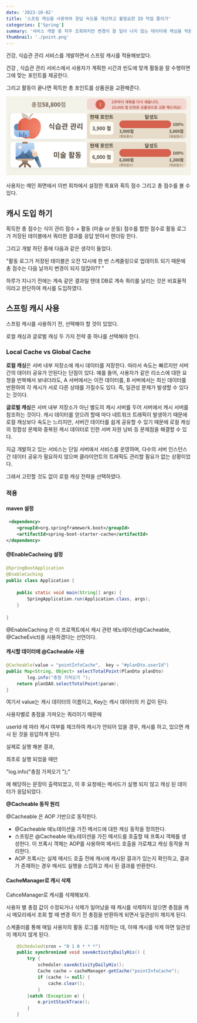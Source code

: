 ```yaml
---
date: '2023-10-02'
title: '스프링 캐싱을 사용하여 응답 속도를 개선하고 불필요한 IO 작업 줄이기'
categories: ['Spring']
summary: '서비스 개발 중 자주 조회하지만 변경이 잘 일어 나지 않는 데이터에 캐싱을 적용해보았습니다.'
thumbnail: './point.png'
---
```


건강, 식습관 관리 서비스를 개발하면서 스프링 캐시를 적용해보았다.

건강 , 식습관 관리 서비스에서 사용자가 계획한 시간과 빈도에 맞게 활동을 잘 수행하면
그에 맞는 포인트를 제공한다.

그리고 활동이 끝나면 획득한 총 포인트를 상품권을 교환해준다.

![img.png](point.png)

사용자는 메인 화면에서 이번 회차에서 설정한 목표와 획득 점수 그리고 총 점수를 볼 수 있다.

## 캐시 도입 하기

획득한 총 점수는 식이 관리 점수 + 활동 (미술 or 운동) 점수를 합한 점수로
활동 로그가 저장된 테이블에서 쿼리한 결과를 응답 받아서 렌더링 한다.

그리고 개발 하던 중에 다음과 같은 생각이 들었다.

"활동 로그가 저장된 테이블은 오전 12시에 한 번 스케줄링으로 업데이트 되기 때문에
총 점수는 다음 날까지 변경이 되지 않잖아?? "

하루가 지나기 전에는 계속 같은 결과일 텐데
DB로 계속 쿼리를 날리는 것은 비효율적이라고 판단하여 캐시를 도입하였다.

## 스프링 캐시 사용

스프링 캐시를 사용하기 전, 선택해야 할 것이 있었다.

로컬 캐싱과 글로벌 캐싱 두 가지 전략 중 하나를 선택해야 한다.

### Local Cache vs Global Cache

**로컬 캐싱**은 서버 내부 저장소에 캐시 데이터를 저장한다. 따라서
속도는 빠르지만 서버 간의 데이터 공유가 안된다는 단점이 있다.
예를 들어, 사용자가 같은 리소스에 대한 요청을 반복해서 보내더라도,
A 서버에서는 이전 데이터를, B 서버에서는 최신 데이터를 반환하여
각 캐시가 서로 다른 상태를 가질수도 있다.
즉, 일관성 문제가 발생할 수 있다는 것이다.

**글로벌 캐싱**은 서버 내부 저장소가 아닌 별도의 캐시 서버를 두어
서버에서 캐시 서버를 참조하는 것이다. 캐시 데이터를 얻으려 할때 마다
네트워크 트래픽이 발생하기 때문에 로컬 캐싱보다 속도는 느리지만,
서버간 데이터를 쉽게 공유할 수 있기 때문에 로컬 캐싱의 정합성 문제와
중복된 캐시 데이터로 인한 서버 자원 낭비 등 문제점을 해결할 수 있다.

지금 개발하고 있는 서비스는 단일 서버에서 서비스를 운영하며,
다수의 서버 인스턴스 간 데이터 공유가 필요하지 않으며
클라이언트의 트래픽도 관리할 필요가 없는 상황이었다.

그래서 고민할 것도 없이 로컬 캐싱 전략을 선택하였다.

### 적용

#### maven 설정

```xml
 <dependency>
    <groupId>org.springframework.boot</groupId>
    <artifactId>spring-boot-starter-cache</artifactId>
</dependency>
```

#### @EnableCacheing 설정

```java
@SpringBootApplication
@EnableCaching
public class Application {

    public static void main(String[] args) {
        SpringApplication.run(Application.class, args);
    }

}
```

@EnableCaching 은 이 프로젝트에서 캐시 관련 애노테이션(@Cacheable, @CacheEvict)을
사용하겠다는 선언이다.

#### 캐시할 데이터에 @Cacheable 사용

```java
@Cacheable(value = "pointInfoCache",  key = "#planDto.userId")
public Map<String, Object> selectTotalPoint(PlanDto planDto)
        log.info("총점 가져오기 ");
    return planDAO.selectTotalPoint(param);
}
```

여기서 value는 캐시 데이터의 이름이고, Key는 캐시 데이터의 키 값이 된다.

사용자별로 총점을 가져오는 쿼리이기 때문에

userId 에 따라 캐시 여부를 체크하여 캐시가 안되어 있을 경우, 캐시를 하고,
있으면 캐시 된 것을 응답하게 된다.

실제로 실행 해본 결과,

최초로 실행 되었을 때만

"log.info("총점 가져오기 ");"

에 해당하는 문장이 출력되었고, 이 후 요청에는 메서드가 실행 되지 않고
캐싱 된 데이터가 응답되었다.

**@Cacheable 동작 원리**

@Cacheable 은 AOP 기반으로 동작한다.

- @Cacheable 애노테이션을 가진 메서드에 대한 캐싱 동작을 정의한다.
- 스프링은 @Cacheable 애노테이션을 가진 메서드를 호출할 때 프록시 객체를 생성한다.
  이 프록시 객체는 AOP를 사용하여 메서드 호출을 가로채고 캐싱 동작을 처리한다.
- AOP 프록시는 실제 메서드 호출 전에 캐시에 캐시된 결과가 있는지 확인하고, 결과가 존재하는 경우 메서드 실행을
  스킵하고 캐시 된 결과를 반환한다.

#### CacheManager로 캐시 삭제

CahceManager로 캐시를 삭제해보자.

사용자 별 총점 값이 수정되거나 삭제가 일어났을 때 캐시를
삭제하지 않으면 총점을 캐시 메모리에서 조회 할 때
변경 하기 전 총점을 반환하게 되면서 일관성이 깨지게 된다.

스케줄러를 통해 매일 사용자의 활동 로그를 저장하는 데,
이때 캐시를 삭제 하면 일관성이 깨지지 않게 된다.

```java
    @Scheduled(cron = "0 1 0 * * *")
    public synchronized void saveActivityDailyHis() {
        try {
            scheduler.saveActivityDailyHis();
            Cache cache = cacheManager.getCache("pointInfoCache");
            if (cache != null) {
                cache.clear();
            }
        }catch (Exception e) {
            e.printStackTrace();
        }
    }
```
